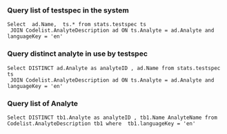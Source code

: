 ### Query list of testspec in the system
```
Select  ad.Name,  ts.* from stats.testspec ts
 JOIN Codelist.AnalyteDescription ad ON ts.Analyte = ad.Analyte and languageKey = 'en'
 ```
 
 
### Query distinct analyte in use by testspec
```
Select DISTINCT ad.Analyte as analyteID , ad.Name from stats.testspec ts
 JOIN Codelist.AnalyteDescription ad ON ts.Analyte = ad.Analyte and languageKey = 'en'
```

### Query list of Analyte
```
Select DISTINCT tb1.Analyte as analyteID , tb1.Name AnalyteName from Codelist.AnalyteDescription tb1 where  tb1.languageKey = 'en'
```

